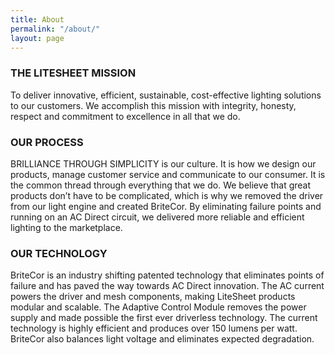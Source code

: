 ```yaml
---
title: About
permalink: "/about/"
layout: page
---
```


<h3>THE LITESHEET MISSION</h3>
<p>
	To deliver innovative, efficient, sustainable, cost-effective lighting solutions to our customers. 
	We accomplish this mission with integrity, honesty, respect and commitment to excellence in all that we do.
</p>

<h3>OUR PROCESS</h3>
<p>
	BRILLIANCE THROUGH SIMPLICITY is our culture. It is how we design our products, manage customer service and 
	communicate to our consumer. It is the common thread through everything that we do. We believe that great 
	products don’t have to be complicated, which is why we removed the driver from our light engine and created 
	BriteCor. By eliminating failure points and running on an AC Direct circuit, we delivered more reliable and 
	efficient lighting to the marketplace.
</p>

<h3>OUR TECHNOLOGY</h3>
<p>
	BriteCor is an industry shifting patented technology that eliminates points of failure and has paved the way 
	towards AC Direct innovation. The AC current powers the driver and mesh components, making LiteSheet products
	 modular and scalable. The Adaptive Control Module removes the power supply and made possible the first ever 
	 driverless technology. The current technology is highly efficient and produces over 150 lumens per watt. 
	 BriteCor also balances light voltage and eliminates expected degradation.
</p>